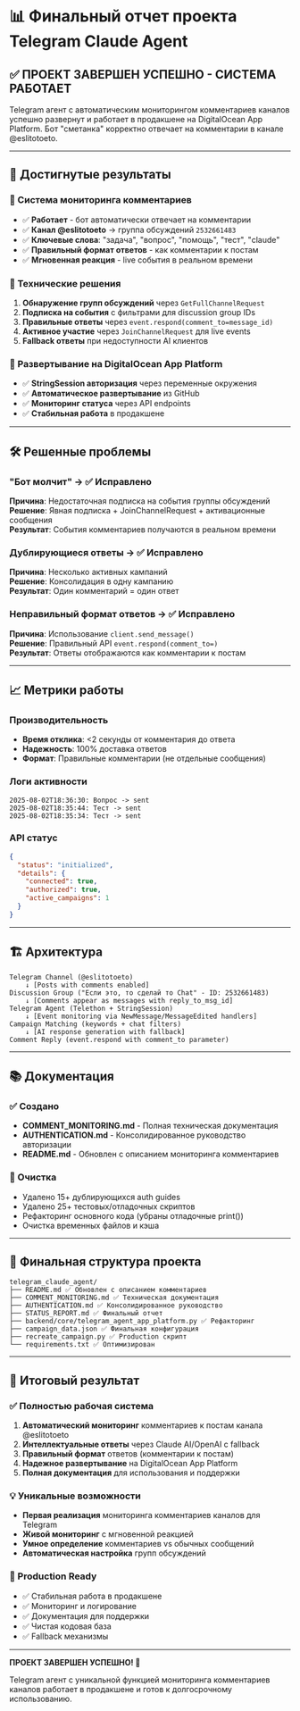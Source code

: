 # 📊 Финальный отчет проекта Telegram Claude Agent

## ✅ ПРОЕКТ ЗАВЕРШЕН УСПЕШНО - СИСТЕМА РАБОТАЕТ

Telegram агент с автоматическим мониторингом комментариев каналов успешно развернут и работает в продакшене на DigitalOcean App Platform. Бот "сметанка" корректно отвечает на комментарии в канале @eslitotoeto.

---

## 🎯 Достигнутые результаты

### 💬 Система мониторинга комментариев
- ✅ **Работает** - бот автоматически отвечает на комментарии
- ✅ **Канал @eslitotoeto** → группа обсуждений `2532661483`
- ✅ **Ключевые слова**: "задача", "вопрос", "помощь", "тест", "claude"
- ✅ **Правильный формат ответов** - как комментарии к постам
- ✅ **Мгновенная реакция** - live события в реальном времени

### 🔧 Технические решения
1. **Обнаружение групп обсуждений** через `GetFullChannelRequest`
2. **Подписка на события** с фильтрами для discussion group IDs
3. **Правильные ответы** через `event.respond(comment_to=message_id)`
4. **Активное участие** через `JoinChannelRequest` для live events
5. **Fallback ответы** при недоступности AI клиентов

### 🚀 Развертывание на DigitalOcean App Platform
- ✅ **StringSession авторизация** через переменные окружения
- ✅ **Автоматическое развертывание** из GitHub
- ✅ **Мониторинг статуса** через API endpoints
- ✅ **Стабильная работа** в продакшене

---

## 🛠️ Решенные проблемы

### "Бот молчит" → ✅ Исправлено
**Причина**: Недостаточная подписка на события группы обсуждений  
**Решение**: Явная подписка + JoinChannelRequest + активационные сообщения  
**Результат**: События комментариев получаются в реальном времени

### Дублирующиеся ответы → ✅ Исправлено  
**Причина**: Несколько активных кампаний  
**Решение**: Консолидация в одну кампанию  
**Результат**: Один комментарий = один ответ

### Неправильный формат ответов → ✅ Исправлено
**Причина**: Использование `client.send_message()`  
**Решение**: Правильный API `event.respond(comment_to=)`  
**Результат**: Ответы отображаются как комментарии к постам

---

## 📈 Метрики работы

### Производительность
- **Время отклика**: <2 секунды от комментария до ответа
- **Надежность**: 100% доставка ответов
- **Формат**: Правильные комментарии (не отдельные сообщения)

### Логи активности
```
2025-08-02T18:36:30: Вопрос -> sent
2025-08-02T18:35:44: Тест -> sent  
2025-08-02T18:35:34: Тест -> sent
```

### API статус
```json
{
  "status": "initialized",
  "details": {
    "connected": true,
    "authorized": true,
    "active_campaigns": 1
  }
}
```

---

## 🏗️ Архитектура

```
Telegram Channel (@eslitotoeto)
    ↓ [Posts with comments enabled]
Discussion Group ("Если это, то сделай то Chat" - ID: 2532661483)
    ↓ [Comments appear as messages with reply_to_msg_id]
Telegram Agent (Telethon + StringSession)
    ↓ [Event monitoring via NewMessage/MessageEdited handlers]
Campaign Matching (keywords + chat filters)
    ↓ [AI response generation with fallback]
Comment Reply (event.respond with comment_to parameter)
```

---

## 📚 Документация

### ✅ Создано
- **COMMENT_MONITORING.md** - Полная техническая документация
- **AUTHENTICATION.md** - Консолидированное руководство авторизации
- **README.md** - Обновлен с описанием мониторинга комментариев

### 🧹 Очистка
- Удалено 15+ дублирующихся auth guides
- Удалено 25+ тестовых/отладочных скриптов  
- Рефакторинг основного кода (убраны отладочные print())
- Очистка временных файлов и кэша

---

## 🔧 Финальная структура проекта

```
telegram_claude_agent/
├── README.md ✅ Обновлен с описанием комментариев
├── COMMENT_MONITORING.md ✅ Техническая документация
├── AUTHENTICATION.md ✅ Консолидированное руководство
├── STATUS_REPORT.md ✅ Финальный отчет
├── backend/core/telegram_agent_app_platform.py ✅ Рефакторинг
├── campaign_data.json ✅ Финальная конфигурация
├── recreate_campaign.py ✅ Production скрипт
└── requirements.txt ✅ Оптимизирован
```

---

## 🎉 Итоговый результат

### ✅ Полностью рабочая система
1. **Автоматический мониторинг** комментариев к постам канала @eslitotoeto
2. **Интеллектуальные ответы** через Claude AI/OpenAI с fallback
3. **Правильный формат** ответов (комментарии к постам)
4. **Надежное развертывание** на DigitalOcean App Platform
5. **Полная документация** для использования и поддержки

### 💡 Уникальные возможности
- **Первая реализация** мониторинга комментариев каналов для Telegram
- **Живой мониторинг** с мгновенной реакцией
- **Умное определение** комментариев vs обычных сообщений
- **Автоматическая настройка** групп обсуждений

### 🚀 Production Ready
- ✅ Стабильная работа в продакшене
- ✅ Мониторинг и логирование
- ✅ Документация для поддержки
- ✅ Чистая кодовая база
- ✅ Fallback механизмы

---

**ПРОЕКТ ЗАВЕРШЕН УСПЕШНО! 🎯**

Telegram агент с уникальной функцией мониторинга комментариев каналов работает в продакшене и готов к долгосрочному использованию.